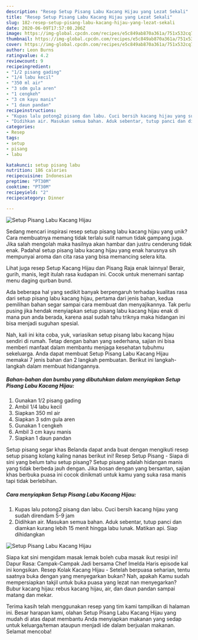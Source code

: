 ```yaml
---
description: "Resep Setup Pisang Labu Kacang Hijau yang Lezat Sekali"
title: "Resep Setup Pisang Labu Kacang Hijau yang Lezat Sekali"
slug: 182-resep-setup-pisang-labu-kacang-hijau-yang-lezat-sekali
date: 2020-06-09T17:57:08.206Z
image: https://img-global.cpcdn.com/recipes/e5c849ab870a361a/751x532cq70/setup-pisang-labu-kacang-hijau-foto-resep-utama.jpg
thumbnail: https://img-global.cpcdn.com/recipes/e5c849ab870a361a/751x532cq70/setup-pisang-labu-kacang-hijau-foto-resep-utama.jpg
cover: https://img-global.cpcdn.com/recipes/e5c849ab870a361a/751x532cq70/setup-pisang-labu-kacang-hijau-foto-resep-utama.jpg
author: Leon Burns
ratingvalue: 4.2
reviewcount: 9
recipeingredient:
- "1/2 pisang gading"
- "1/4 labu kecil"
- "350 ml air"
- "3 sdm gula aren"
- "1 cengkeh"
- "3 cm kayu manis"
- "1 daun pandan"
recipeinstructions:
- "Kupas lalu potong2 pisang dan labu. Cuci bersih kacang hijau yang sudah direndam 5-9 jam"
- "Didihkan air. Masukan semua bahan. Aduk sebentar, tutup panci dan diamkan kurang lebih 15 menit hingga labu lunak. Matikan api. Siap dihidangkan"
categories:
- Resep
tags:
- setup
- pisang
- labu

katakunci: setup pisang labu 
nutrition: 186 calories
recipecuisine: Indonesian
preptime: "PT30M"
cooktime: "PT30M"
recipeyield: "2"
recipecategory: Dinner

---
```



![Setup Pisang Labu Kacang Hijau](https://img-global.cpcdn.com/recipes/e5c849ab870a361a/751x532cq70/setup-pisang-labu-kacang-hijau-foto-resep-utama.jpg)

Sedang mencari inspirasi resep setup pisang labu kacang hijau yang unik? Cara membuatnya memang tidak terlalu sulit namun tidak gampang juga. Jika salah mengolah maka hasilnya akan hambar dan justru cenderung tidak enak. Padahal setup pisang labu kacang hijau yang enak harusnya sih mempunyai aroma dan cita rasa yang bisa memancing selera kita.

Lihat juga resep Setup Kacang Hijau dan Pisang Raja enak lainnya! Berair, gurih, manis, legit itulah rasa kudapan ini. Cocok untuk menemani santap menu daging qurban bund.

Ada beberapa hal yang sedikit banyak berpengaruh terhadap kualitas rasa dari setup pisang labu kacang hijau, pertama dari jenis bahan, kedua pemilihan bahan segar sampai cara membuat dan menyajikannya. Tak perlu pusing jika hendak menyiapkan setup pisang labu kacang hijau enak di mana pun anda berada, karena asal sudah tahu triknya maka hidangan ini bisa menjadi suguhan spesial.


Nah, kali ini kita coba, yuk, variasikan setup pisang labu kacang hijau sendiri di rumah. Tetap dengan bahan yang sederhana, sajian ini bisa memberi manfaat dalam membantu menjaga kesehatan tubuhmu sekeluarga. Anda dapat membuat Setup Pisang Labu Kacang Hijau memakai 7 jenis bahan dan 2 langkah pembuatan. Berikut ini langkah-langkah dalam membuat hidangannya.

<!--inarticleads1-->

##### Bahan-bahan dan bumbu yang dibutuhkan dalam menyiapkan Setup Pisang Labu Kacang Hijau:

1. Gunakan 1/2 pisang gading
1. Ambil 1/4 labu kecil
1. Siapkan 350 ml air
1. Siapkan 3 sdm gula aren
1. Gunakan 1 cengkeh
1. Ambil 3 cm kayu manis
1. Siapkan 1 daun pandan


Setup pisang segar khas Belanda dapat anda buat dengan mengikuti resep setup pisang kolang kaling nanas berikut ini! Resep Setup Pisang - Siapa di sini yang belum tahu setup pisang? Setup pisang adalah hidangan manis yang tidak berbeda jauh dengan. Jika bosan dengan yang bersantan, sajian khas berbuka puasa ini cocok dinikmati untuk kamu yang suka rasa manis tapi tidak berlebihan. 

<!--inarticleads2-->

##### Cara menyiapkan Setup Pisang Labu Kacang Hijau:

1. Kupas lalu potong2 pisang dan labu. Cuci bersih kacang hijau yang sudah direndam 5-9 jam
1. Didihkan air. Masukan semua bahan. Aduk sebentar, tutup panci dan diamkan kurang lebih 15 menit hingga labu lunak. Matikan api. Siap dihidangkan
<img src="//assets-global.cpcdn.com/assets/icons/button_play-2c75c40dde080a61004c1f40b05d8f140eaff45d7e9e6481dc71c63d2e7c4909.png" alt="Setup Pisang Labu Kacang Hijau">

Siapa kat sini mengidam masak lemak boleh cuba masak ikut resipi ini! Dapur Rasa: Campak-Campak Jadi bersama Chef Imelda Haris episode kal ini kongsikan. Resep Kolak Kacang Hijau - Setelah berpuasa seharian, tentu saatnya buka dengan yang menyegarkan bukan? Nah, apakah Kamu sudah mempersiapkan takjil untuk buka puasa yang lezat nan menyegarkan? Bubur kacang hijau: rebus kacang hijau, air, dan daun pandan sampai matang dan mekar. 

Terima kasih telah menggunakan resep yang tim kami tampilkan di halaman ini. Besar harapan kami, olahan Setup Pisang Labu Kacang Hijau yang mudah di atas dapat membantu Anda menyiapkan makanan yang sedap untuk keluarga/teman ataupun menjadi ide dalam berjualan makanan. Selamat mencoba!
